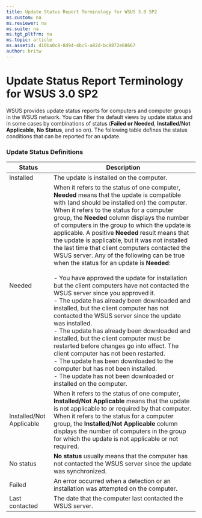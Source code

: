 ```yaml
---
title: Update Status Report Terminology for WSUS 3.0 SP2
ms.custom: na
ms.reviewer: na
ms.suite: na
ms.tgt_pltfrm: na
ms.topic: article
ms.assetid: d10ba0c8-8d94-4bc5-a82d-bc8872e68667
author: britw
---
```

# Update Status Report Terminology for WSUS 3.0 SP2
WSUS provides update status reports for computers and computer groups in the WSUS network. You can filter the default views by update status and in some cases by combinations of status \(**Failed or Needed**, **Installed\/Not Applicable**, **No Status**, and so on\). The following table defines the status conditions that can be reported for an update.  
  
### Update Status Definitions  
  
|Status|Description|  
|----------|---------------|  
|Installed|The update is installed on the computer.|  
|Needed|When it refers to the status of one computer, **Needed** means that the update is compatible with \(and should be installed on\) the computer. When it refers to the status for a computer group, the **Needed** column displays the number of computers in the group to which the update is applicable. A positive **Needed** result means that the update is applicable, but it was not installed the last time that client computers contacted the WSUS server. Any of the following can be true when the status for an update is **Needed**:<br /><br />-   You have approved the update for installation but the client computers have not contacted the WSUS server since you approved it.<br />-   The update has already been downloaded and installed, but the client computer has not contacted the WSUS server since the update was installed.<br />-   The update has already been downloaded and installed, but the client computer must be restarted before changes go into effect. The client computer has not been restarted.<br />-   The update has been downloaded to the computer but has not been installed.<br />-   The update has not been downloaded or installed on the computer.|  
|Installed\/Not Applicable|When it refers to the status of one computer, **Installed\/Not Applicable** means that the update is not applicable to or required by that computer. When it refers to the status for a computer group, the **Installed\/Not Applicable** column displays the number of computers in the group for which the update is not applicable or not required.|  
|No status|**No status** usually means that the computer has not contacted the WSUS server since the update was synchronized.|  
|Failed|An error occurred when a detection or an installation was attempted on the computer.|  
|Last contacted|The date that the computer last contacted the WSUS server.|  
  
